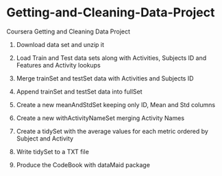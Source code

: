 # Getting-and-Cleaning-Data-Project
Coursera Getting and Cleaning Data Project

1. Download data set and unzip it

2. Load Train and Test data sets along with Activities, Subjects ID and Features and Activity lookups

3. Merge trainSet and testSet data with Activities and Subjects ID

4. Append trainSet and testSet data into fullSet

5. Create a new meanAndStdSet keeping only ID, Mean and Std columns

6. Create a new withActivityNameSet merging Activity Names

7. Create a tidySet with the average values for each metric ordered by Subject and Activity

8. Write tidySet to a TXT file

9. Produce the CodeBook with dataMaid package
